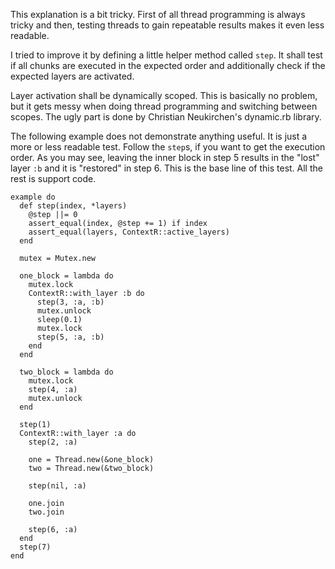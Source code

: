 This explanation is a bit tricky. First of all thread programming is always 
tricky and then, testing threads to gain repeatable results makes it even less 
readable.

I tried to improve it by defining a little helper method called `step`. It shall
test if all chunks are executed in the expected order and additionally check
if the expected layers are activated. 


Layer activation shall be dynamically scoped. This is basically no problem, but
it gets messy when doing thread programming and switching between scopes. The
ugly part is done by Christian Neukirchen's dynamic.rb library.

The following example does not demonstrate anything useful. It is just a more or
less readable test. Follow the `step`s, if you want to get the execution order.
As you may see, leaving the inner block in step 5 results in the "lost" layer 
`:b` and it is "restored" in step 6. This is the base line of this test. All 
the rest is support code.

    example do
      def step(index, *layers)
        @step ||= 0
        assert_equal(index, @step += 1) if index
        assert_equal(layers, ContextR::active_layers)
      end

      mutex = Mutex.new

      one_block = lambda do
        mutex.lock
        ContextR::with_layer :b do
          step(3, :a, :b)
          mutex.unlock
          sleep(0.1)
          mutex.lock
          step(5, :a, :b)
        end
      end

      two_block = lambda do
        mutex.lock
        step(4, :a)
        mutex.unlock
      end

      step(1)
      ContextR::with_layer :a do
        step(2, :a)

        one = Thread.new(&one_block) 
        two = Thread.new(&two_block)
        
        step(nil, :a)

        one.join
        two.join

        step(6, :a)
      end
      step(7)
    end
